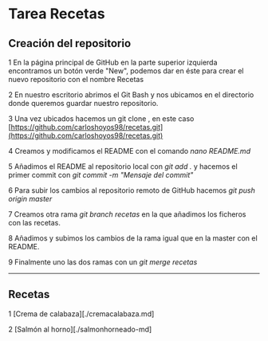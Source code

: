 # Tarea Recetas

## Creación del repositorio

1 En la página principal de GitHub en la parte superior izquierda encontramos
un botón verde "New", podemos dar en éste para crear el nuevo repositorio con el nombre Recetas

2 En nuestro escritorio abrimos el Git Bash y nos ubicamos en  el directorio donde
queremos guardar nuestro repositorio.

3 Una vez ubicados hacemos un git clone <URL>, en este caso [https://github.com/carloshoyos98/recetas.git](https://github.com/carloshoyos98/recetas.git)

4 Creamos y modificamos el README con el comando *nano README.md*

5 Añadimos el README al repositorio local con *git add .* y hacemos el primer commit
con *git commit -m "Mensaje del commit"*

6 Para subir los cambios al repositorio remoto de GitHub hacemos *git push origin master*

7 Creamos otra rama *git branch recetas* en la que añadimos los ficheros con las recetas.

8 Añadimos y subimos los cambios de la rama igual que en la master con el README.

9 Finalmente uno las dos ramas con un *git merge recetas*

***********
## Recetas

1 [Crema de calabaza][./cremacalabaza.md]

2 [Salmón al horno][./salmonhorneado-md]
